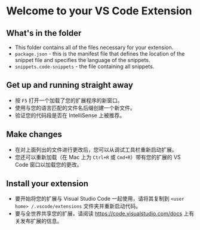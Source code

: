 # Welcome to your VS Code Extension

## What's in the folder

* This folder contains all of the files necessary for your extension.
* `package.json` - this is the manifest file that defines the location of the snippet file and specifies the language of the snippets.
* `snippets.code-snippets` - the file containing all snippets.

## Get up and running straight away

* 按 `F5` 打开一个加载了您的扩展程序的新窗口。
* 使用与您的语言匹配的文件名后缀创建一个新文件。
* 验证您的代码段是否在 IntelliSense 上被推荐。

## Make changes

* 在对上面列出的文件进行更改后，您可以从调试工具栏重新启动扩展。
* 您还可以重新加载（在 Mac 上为 `Ctrl+R` 或 `Cmd+R`）带有您的扩展的 VS Code 窗口以加载您的更改。

## Install your extension

* 要开始将您的扩展与 Visual Studio Code 一起使用，请将其复制到 `<user home> /.vscode/extensions` 文件夹并重新启动代码。
* 要与全世界共享您的扩展，请阅读 https://code.visualstudio.com/docs 上有关发布扩展的信息。
